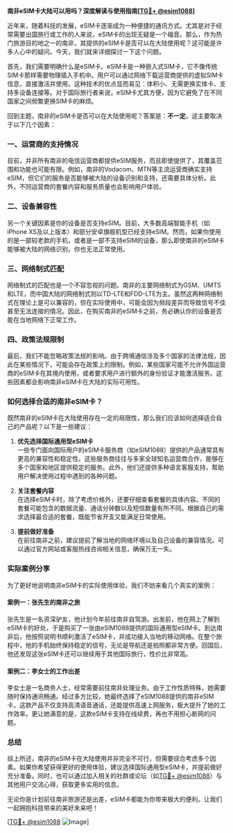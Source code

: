 **南非eSIM卡大陆可以用吗？深度解读与使用指南[[TG💪+ @esim1088](https://t.me/s/esim1088)]**

近年来，随着科技的发展，eSIM卡逐渐成为一种便捷的通讯方式。尤其是对于经常需要出国旅行或工作的人来说，eSIM卡的出现无疑是一个福音。那么，作为热门旅游目的地之一的南非，其提供的eSIM卡是否可以在大陆使用呢？这可能是许多人心中的疑问。今天，我们就来详细探讨一下这个问题。

首先，我们需要明确什么是eSIM卡。eSIM卡是一种嵌入式SIM卡，它不像传统SIM卡那样需要物理插入手机中。用户可以通过网络下载运营商提供的虚拟SIM卡信息，直接激活并使用。这种技术的优点显而易见：体积小、无需更换实体卡、支持多设备连接等。对于国际旅行者来说，eSIM卡尤其方便，因为它避免了在不同国家之间频繁更换SIM卡的麻烦。

回到主题，南非的eSIM卡是否可以在大陆使用呢？答案是：**不一定**。这主要取决于以下几个因素：

### 一、运营商的支持情况

目前，并非所有南非的电信运营商都提供eSIM服务，而且即使提供了，其覆盖范围和功能也可能有限。例如，南非的Vodacom、MTN等主流运营商确实支持eSIM，但它们的服务是否能够被大陆的设备识别和支持，还需要具体分析。此外，不同运营商的套餐内容和服务质量也会影响用户体验。

### 二、设备兼容性

另一个关键因素是你的设备是否支持eSIM。目前，大多数高端智能手机（如iPhone XS及以上版本）和部分安卓旗舰机型已经支持eSIM。然而，如果你使用的是一部较老款的手机，或者是一部不支持eSIM的设备，那么即使南非的eSIM卡能够被大陆的网络识别，你也无法正常使用。

### 三、网络制式匹配

网络制式的匹配也是一个不容忽视的问题。南非的主要网络制式为GSM、UMTS和LTE，而中国大陆的网络制式则以TD-LTE和FDD-LTE为主。虽然这两种网络制式在理论上是可以兼容的，但在实际使用中，可能会因为频段差异而导致信号不佳甚至无法连接的情况。因此，在购买南非的eSIM卡之前，务必确认你的设备是否能在当地网络下正常工作。

### 四、政策法规限制

最后，我们不能忽略政策法规的影响。由于跨境通信涉及多个国家的法律法规，因此在某些情况下，可能会存在政策上的限制。例如，某些国家可能不允许外国运营商的eSIM卡在其境内使用，或者要求用户进行额外的身份验证才能激活服务。这些因素都会影响南非eSIM卡在大陆的实际可用性。

### 如何选择合适的南非eSIM卡？

既然南非的eSIM卡在大陆使用存在一定的局限性，那么我们应该如何选择适合自己的产品呢？以下是一些建议：

1. **优先选择国际通用型eSIM卡**  
   一些专门面向国际用户的eSIM卡服务商（如eSIM1088）提供的产品通常具有更高的兼容性和稳定性。这些服务商往往与多家全球知名运营商合作，能够在多个国家和地区提供稳定的服务。此外，他们还提供多种语言客服支持，帮助用户解决使用过程中遇到的各种问题。

2. **关注套餐内容**  
   在选择eSIM卡时，除了考虑价格外，还要仔细查看套餐的具体内容。不同的套餐可能包含的数据流量、通话分钟数以及短信数量有所不同。根据自己的需求选择最合适的套餐，既能节省开支又能满足日常使用。

3. **提前做好准备**  
   在前往南非之前，建议提前了解当地的网络环境以及自己设备的兼容情况。可以通过官方网站或客服热线咨询相关信息，确保万无一失。

### 实际案例分享

为了更好地说明南非eSIM卡的实际使用体验，我们不妨来看几个真实的案例：

#### 案例一：张先生的南非之旅
张先生是一名资深驴友，他计划今年前往南非自驾游。出发前，他在网上了解到eSIM卡的好处，于是购买了一张由eSIM1088提供的国际通用型eSIM卡。到达南非后，他按照说明书顺利激活了eSIM卡，并成功接入当地的移动网络。在整个旅程中，他的手机始终保持稳定的信号，无论是导航还是拍照都非常方便。回国后，他还发现这张eSIM卡还可以继续用于其他国际旅行，性价比非常高。

#### 案例二：李女士的工作出差
李女士是一名商务人士，经常需要前往南非处理业务。由于工作性质特殊，她需要随时保持通讯畅通。经过多方比较，她最终选择了eSIM1088提供的南非eSIM卡。这款产品不仅支持高清语音通话，还能提供高速上网服务，极大提升了她的工作效率。更让她满意的是，这款eSIM卡支持在线续费，再也不用担心断网的问题。

### 总结

综上所述，南非的eSIM卡在大陆使用并非完全不可行，但需要综合考虑多个因素。如果你希望获得更好的使用体验，建议选择国际通用型eSIM卡，并提前做好充分准备。同时，也可以通过加入相关的社群或论坛（如[TG💪+ @esim1088](https://t.me/s/esim1088)）与其他用户交流心得，获取更多实用的信息。

无论你是计划前往南非旅游还是出差，eSIM卡都能为你带来极大的便利。让我们一起拥抱科技带来的美好未来吧！

[[TG💪+ @esim1088](https://t.me/s/esim1088) ![Image](https://i.postimg.cc/4NQfJmqS/Snipaste-2025-05-13-00-14-12.png)]